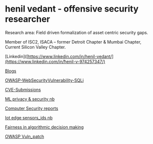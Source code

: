 # henil vedant   - offensive security researcher 

Research area: Field driven formalization of asset centric security gaps.

Member of ISC2, ISACA – former Detroit Chapter & Mumbai Chapter, Current Silicon Valley Chapter.

[Linkedin]([https://www.linkedin.com/in/henil-vedant/](https://www.linkedin.com/in/ħenil-v-974257347/)


[Blogs](https://medium.com/@hhv8051)


[OWASP-WebSecurityVulnerability-SQLi](https://medium.com/@hhv8051/owasp-web-vulnerability-sqli-its-prevention-using-ml-for-endpoint-security-4fdac0ec926d)


[CVE-Submissions]()


[ML privacy & security nb](https://github.com/Henilv/MachineLearning_Privacy-Security)


[Computer Security reports](https://github.com/Henilv/Computer_Security-attacks)


[Iot edge sensors_ids nb](https://github.com/Henilv/IoT-app_sec/tree/main)


[Fairness in algorithmic decision making](https://github.com/Henilv/Algorithmic_Fairness_in_decision-making/tree/main)


[OWASP Vuln_patch](https://link.springer.com/chapter/10.1007/978-981-16-6285-0_24)



